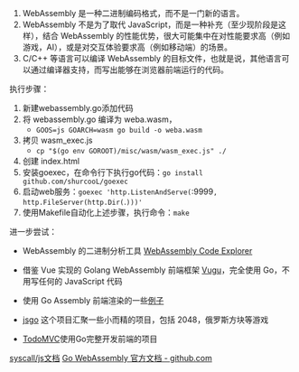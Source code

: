 1. WebAssembly 是一种二进制编码格式，而不是一门新的语言。
2. WebAssembly 不是为了取代 JavaScript，而是一种补充（至少现阶段是这样），结合 WebAssembly 的性能优势，很大可能集中在对性能要求高（例如游戏，AI），或是对交互体验要求高（例如移动端）的场景。
3. C/C++ 等语言可以编译 WebAssembly 的目标文件，也就是说，其他语言可以通过编译器支持，而写出能够在浏览器前端运行的代码。

执行步骤：
1. 新建webassembly.go添加代码
2. 将 webassembly.go 编译为 weba.wasm，
    - `GOOS=js GOARCH=wasm go build -o weba.wasm`
3. 拷贝 wasm_exec.js
    - `cp "$(go env GOROOT)/misc/wasm/wasm_exec.js" ./`
4. 创建 index.html
5. 安装goexec，在命令行下执行go代码：`go install github.com/shurcooL/goexec`
6. 启动web服务：`goexec 'http.ListenAndServe(`:9999`, http.FileServer(http.Dir(`.`)))'`
6. 使用Makefile自动化上述步骤，执行命令：`make`


进一步尝试：
- WebAssembly 的二进制分析工具 [WebAssembly Code Explorer](https://wasdk.github.io/wasmcodeexplorer/)
- 借鉴 Vue 实现的 Golang WebAssembly 前端框架 [Vugu](https://github.com/vugu/vugu)，完全使用 Go，不用写任何的 JavaScript 代码

- 使用 Go Assembly 前端渲染的一些[例子](https://stdiopt.github.io/gowasm-experiments/)
- [jsgo](https://github.com/dave/jsgo) 这个项目汇聚一些小而精的项目，包括 2048，俄罗斯方块等游戏
- [TodoMVC](https://jsgo.io/dave/todomvc)使用Go完整开发前端的项目

[syscall/js文档](https://golang.org/pkg/syscall/js)
[Go WebAssembly 官方文档 - github.com](https://github.com/golang/go/wiki/WebAssembly)